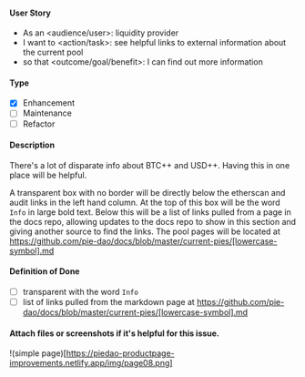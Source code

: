 <!--
Provide a general summary of the issue in the title above and use relevant 
fields below to define the problem.
-->

#### User Story
<!--
- Audience or user can include a person or system, i.e. dev, user, api.
- An action or task this issue will accomplish.
- What is the desired outcome or goal?

NOTE: Feel free to replace this with a general description if a user story doesn't make sense, but
be willing to defend your choice to exclude a user story.
-->
- As an <audience/user>: liquidity provider
- I want to <action/task>: see helpful links to external information about the current pool
- so that <outcome/goal/benefit>: I can find out more information

#### Type
<!--
- Select a type of issue
-->
- [X] Enhancement
- [ ] Maintenance
- [ ] Refactor

#### Description
<!--
- Describe the problem and why this task is needed.
-->

There's a lot of disparate info about BTC++ and USD++. Having this in one place will be helpful.

A transparent box with no border will be directly below the etherscan and audit links in the left hand column. At the top of this box will be the word `Info` in large bold text. Below this will be a list of links pulled from a page in the docs repo, allowing updates to the docs repo to show in this section and giving another source to find the links. The pool pages will be located at https://github.com/pie-dao/docs/blob/master/current-pies/[lowercase-symbol].md

#### Definition of Done
<!--
- How do you know when this issue is completed?
- List acceptance criteria, bullet points are always preferred.
-->

- [ ] transparent with the word `Info`
- [ ] list of links pulled from the markdown page at https://github.com/pie-dao/docs/blob/master/current-pies/[lowercase-symbol].md

#### Attach files or screenshots if it's helpful for this issue.

!(simple page)[https://piedao-productpage-improvements.netlify.app/img/page08.png]